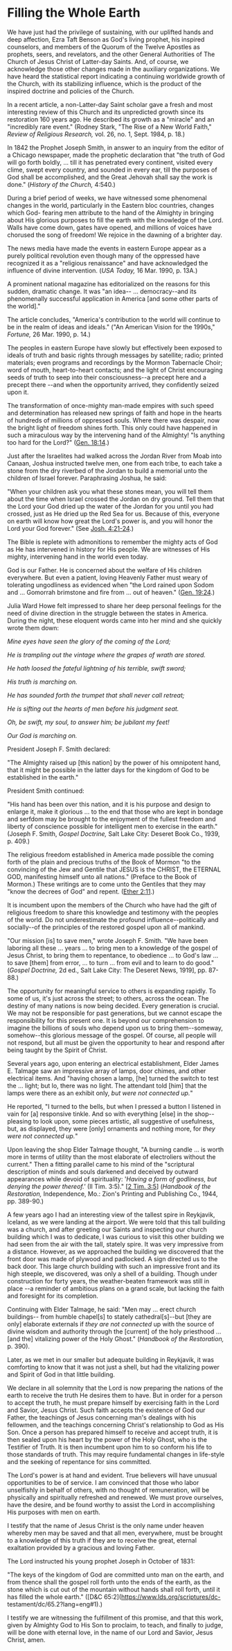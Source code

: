 # Filling the Whole Earth

We have just had the privilege of sustaining, with our uplifted hands and deep
affection, Ezra Taft Benson as God's living prophet, his inspired counselors,
and members of the Quorum of the Twelve Apostles as prophets, seers, and
revelators, and the other General Authorities of The Church of Jesus Christ of
Latter-day Saints. And, of course, we acknowledge those other changes made in
the auxiliary organizations. We have heard the statistical report indicating a
continuing worldwide growth of the Church, with its stabilizing influence,
which is the product of the inspired doctrine and policies of the Church.

In a recent article, a non-Latter-day Saint scholar gave a fresh and most
interesting review of this Church and its unpredicted growth since its
restoration 160 years ago. He described its growth as a "miracle" and an
"incredibly rare event." (Rodney Stark, "The Rise of a New World Faith,"
_Review of Religious Research,_ vol. 26, no. 1, Sept. 1984, p. 18.)

In 1842 the Prophet Joseph Smith, in answer to an inquiry from the editor of a
Chicago newspaper, made the prophetic declaration that "the truth of God will
go forth boldly, ... till it has penetrated every continent, visited every
clime, swept every country, and sounded in every ear, till the purposes of God
shall be accomplished, and the Great Jehovah shall say the work is done."
(_History of the Church,_ 4:540.)

During a brief period of weeks, we have witnessed some phenomenal changes in
the world, particularly in the Eastern bloc countries, changes which God-
fearing men attribute to the hand of the Almighty in bringing about His
glorious purposes to fill the earth with the knowledge of the Lord. Walls have
come down, gates have opened, and millions of voices have chorused the song of
freedom! We rejoice in the dawning of a brighter day.

The news media have made the events in eastern Europe appear as a purely
political revolution even though many of the oppressed have recognized it as a
"religious renaissance" and have acknowledged the influence of divine
intervention. (_USA Today,_ 16 Mar. 1990, p. 13A.)

A prominent national magazine has editorialized on the reasons for this
sudden, dramatic change. It was "an idea-- ... democracy--and its phenomenally
successful application in America [and some other parts of the world]."

The article concludes, "America's contribution to the world will continue to
be in the realm of ideas and ideals." ("An American Vision for the 1990s,"
_Fortune,_ 26 Mar. 1990, p. 14.)

The peoples in eastern Europe have slowly but effectively been exposed to
ideals of truth and basic rights through messages by satellite; radio; printed
materials; even programs and recordings by the Mormon Tabernacle Choir; word
of mouth, heart-to-heart contacts; and the light of Christ encouraging seeds
of truth to seep into their consciousness--a precept here and a precept there
--and when the opportunity arrived, they confidently seized upon it.

The transformation of once-mighty man-made empires with such speed and
determination has released new springs of faith and hope in the hearts of
hundreds of millions of oppressed souls. Where there was despair, now the
bright light of freedom shines forth. This only could have happened in such a
miraculous way by the intervening hand of the Almighty! "Is anything too hard
for the Lord?" ([Gen.
18:14](https://www.lds.org/scriptures/ot/gen/18.14?lang=eng#13).)

Just after the Israelites had walked across the Jordan River from Moab into
Canaan, Joshua instructed twelve men, one from each tribe, to each take a
stone from the dry riverbed of the Jordan to build a memorial unto the
children of Israel forever. Paraphrasing Joshua, he said:

"When your children ask you what these stones mean, you will tell them about
the time when Israel crossed the Jordan on dry ground. Tell them that the Lord
your God dried up the water of the Jordan for you until you had crossed, just
as He dried up the Red Sea for us. Because of this, everyone on earth will
know how great the Lord's power is, and you will honor the Lord your God
forever." (See [Josh.
4:21-24](https://www.lds.org/scriptures/ot/josh/4.21-24?lang=eng#20).)

The Bible is replete with admonitions to remember the mighty acts of God as He
has intervened in history for His people. We are witnesses of His mighty,
intervening hand in the world even today.

God is our Father. He is concerned about the welfare of His children
everywhere. But even a patient, loving Heavenly Father must weary of
tolerating ungodliness as evidenced when "the Lord rained upon Sodom and ...
Gomorrah brimstone and fire from ... out of heaven." ([Gen.
19:24](https://www.lds.org/scriptures/ot/gen/19.24?lang=eng#23).)

Julia Ward Howe felt impressed to share her deep personal feelings for the
need of divine direction in the struggle between the states in America. During
the night, these eloquent words came into her mind and she quickly wrote them
down:

_Mine eyes have seen the glory of the coming of the Lord;_

_He is trampling out the vintage where the grapes of wrath are stored._

_He hath loosed the fateful lightning of his terrible, swift sword;_

_His truth is marching on._

_He has sounded forth the trumpet that shall never call retreat;_

_He is sifting out the hearts of men before his judgment seat._

_Oh, be swift, my soul, to answer him; be jubilant my feet!_

_Our God is marching on._

President Joseph F. Smith declared:

"The Almighty raised up [this nation] by the power of his omnipotent hand,
that it might be possible in the latter days for the kingdom of God to be
established in the earth."

President Smith continued:

"His hand has been over this nation, and it is his purpose and design to
enlarge it, make it glorious ... to the end that those who are kept in bondage
and serfdom may be brought to the enjoyment of the fullest freedom and liberty
of conscience possible for intelligent men to exercise in the earth." (Joseph
F. Smith, _Gospel Doctrine,_ Salt Lake City: Deseret Book Co., 1939, p. 409.)

The religious freedom established in America made possible the coming forth of
the plain and precious truths of the Book of Mormon "to the convincing of the
Jew and Gentile that JESUS is the CHRIST, the ETERNAL GOD, manifesting himself
unto all nations." (Preface to the Book of Mormon.) These writings are to come
unto the Gentiles that they may "know the decrees of God" and repent. ([Ether
2:11](https://www.lds.org/scriptures/bofm/ether/2.11?lang=eng#10).)

It is incumbent upon the members of the Church who have had the gift of
religious freedom to share this knowledge and testimony with the peoples of
the world. Do not underestimate the profound influence--politically and
socially--of the principles of the restored gospel upon all of mankind.

"Our mission [is] to save men," wrote Joseph F. Smith. "We have been laboring
all these ... years ... to bring men to a knowledge of the gospel of Jesus Christ,
to bring them to repentance, to obedience ... to God's law ... to save [them] from
error, ... to turn ... from evil and to learn to do good." (_Gospel Doctrine,_ 2d
ed., Salt Lake City: The Deseret News, 1919], pp. 87-88.)

The opportunity for meaningful service to others is expanding rapidly. To some
of us, it's just across the street; to others, across the ocean. The destiny
of many nations is now being decided. Every generation is crucial. We may not
be responsible for past generations, but we cannot escape the responsibility
for this present one. It is beyond our comprehension to imagine the billions
of souls who depend upon us to bring them--someway, somehow--this glorious
message of the gospel. Of course, all people will not respond, but all must be
given the opportunity to hear and respond after being taught by the Spirit of
Christ.

Several years ago, upon entering an electrical establishment, Elder James E.
Talmage saw an impressive array of lamps, door chimes, and other electrical
items. And "having chosen a lamp, [he] turned the switch to test the ... light;
but lo, there was no light. The attendant told [him] that the lamps were there
as an exhibit only, _but were not connected up._"

He reported, "I turned to the bells, but when I pressed a button I listened in
vain for [a] responsive tinkle. And so with everything [else] in the shop--
pleasing to look upon, some pieces artistic, all suggestive of usefulness,
but, as displayed, they were [only] ornaments and nothing more, for _they were
not connected up._"

Upon leaving the shop Elder Talmage thought, "A burning candle ... is worth more
in terms of utility than the most elaborate of electroliers without the
current." Then a fitting parallel came to his mind of the "scriptural
description of minds and souls darkened and deceived by outward appearances
while devoid of spirituality: '_Having a form of godliness, but denying the
power thereof.'_ (II Tim. 3:5)." [[2 Tim.
3:5](https://www.lds.org/scriptures/nt/2-tim/3.5?lang=eng#4)] (_Handbook of
the Restoration,_ Independence, Mo.: Zion's Printing and Publishing Co., 1944,
pp. 389-90.)

A few years ago I had an interesting view of the tallest spire in Reykjavik,
Iceland, as we were landing at the airport. We were told that this tall
building was a church, and after greeting our Saints and inspecting our church
building which I was to dedicate, I was curious to visit this other building
we had seen from the air with the tall, stately spire. It was very impressive
from a distance. However, as we approached the building we discovered that the
front door was made of plywood and padlocked. A sign directed us to the back
door. This large church building with such an impressive front and its high
steeple, we discovered, was only a shell of a building. Though under
construction for forty years, the weather-beaten framework was still in place
--a reminder of ambitious plans on a grand scale, but lacking the faith and
foresight for its completion.

Continuing with Elder Talmage, he said: "Men may ... erect church buildings--
from humble chapel[s] to stately cathedral[s]--but [they are only] elaborate
externals if _they are not connected_ up with the source of divine wisdom and
authority through the [current] of the holy priesthood ... [and the] vitalizing
power of the Holy Ghost." (_Handbook of the Restoration,_ p. 390).

Later, as we met in our smaller but adequate building in Reykjavik, it was
comforting to know that it was not just a shell, but had the vitalizing power
and Spirit of God in that little building.

We declare in all solemnity that the Lord is now preparing the nations of the
earth to receive the truth He desires them to have. But in order for a person
to accept the truth, he must prepare himself by exercising faith in the Lord
and Savior, Jesus Christ. Such faith accepts the existence of God our Father,
the teachings of Jesus concerning man's dealings with his fellowmen, and the
teachings concerning Christ's relationship to God as His Son. Once a person
has prepared himself to receive and accept truth, it is then sealed upon his
heart by the power of the Holy Ghost, who is the Testifier of Truth. It is
then incumbent upon him to so conform his life to those standards of truth.
This may require fundamental changes in life-style and the seeking of
repentance for sins committed.

The Lord's power is at hand and evident. True believers will have unusual
opportunities to be of service. I am convinced that those who labor
unselfishly in behalf of others, with no thought of remuneration, will be
physically and spiritually refreshed and renewed. We must prove ourselves,
have the desire, and be found worthy to assist the Lord in accomplishing His
purposes with men on earth.

I testify that the name of Jesus Christ is the only name under heaven whereby
men may be saved and that all men, everywhere, must be brought to a knowledge
of this truth if they are to receive the great, eternal exaltation provided by
a gracious and loving Father.

The Lord instructed his young prophet Joseph in October of 1831:

"The keys of the kingdom of God are committed unto man on the earth, and from
thence shall the gospel roll forth unto the ends of the earth, as the stone
which is cut out of the mountain without hands shall roll forth, until it has
filled the whole earth." ([D&amp;C 65:2](https://www.lds.org/scriptures/dc-
testament/dc/65.2?lang=eng#1).)

I testify we are witnessing the fulfillment of this promise, and that this
work, given by Almighty God to His Son to proclaim, to teach, and finally to
judge, will be done with eternal love, in the name of our Lord and Savior,
Jesus Christ, amen.

